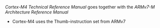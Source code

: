 *Cortex-M4 Technical Reference Manual* goes together with the *ARMv7-M Architecture Reference Manual*
* Cortex-M4 uses the Thumb-instruction set from ARMv7
